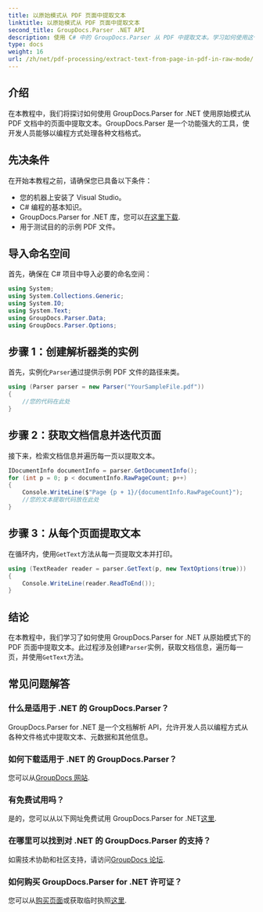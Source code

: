 ```yaml
---
title: 以原始模式从 PDF 页面中提取文本
linktitle: 以原始模式从 PDF 页面中提取文本
second_title: GroupDocs.Parser .NET API
description: 使用 C# 中的 GroupDocs.Parser 从 PDF 中提取文本。学习如何使用这个强大的 .NET 库高效地提取 PDF 文本。
type: docs
weight: 16
url: /zh/net/pdf-processing/extract-text-from-page-in-pdf-in-raw-mode/
---
```

## 介绍
在本教程中，我们将探讨如何使用 GroupDocs.Parser for .NET 使用原始模式从 PDF 文档中的页面中提取文本。GroupDocs.Parser 是一个功能强大的工具，使开发人员能够以编程方式处理各种文档格式。
## 先决条件
在开始本教程之前，请确保您已具备以下条件：
- 您的机器上安装了 Visual Studio。
- C# 编程的基本知识。
- GroupDocs.Parser for .NET 库，您可以[在这里下载](https://releases.groupdocs.com/parser/net/).
- 用于测试目的的示例 PDF 文件。

## 导入命名空间
首先，确保在 C# 项目中导入必要的命名空间：
```csharp
using System;
using System.Collections.Generic;
using System.IO;
using System.Text;
using GroupDocs.Parser.Data;
using GroupDocs.Parser.Options;
```
## 步骤 1：创建解析器类的实例
首先，实例化`Parser`通过提供示例 PDF 文件的路径来类。
```csharp
using (Parser parser = new Parser("YourSampleFile.pdf"))
{
    //您的代码在此处
}
```
## 步骤 2：获取文档信息并迭代页面
接下来，检索文档信息并遍历每一页以提取文本。
```csharp
IDocumentInfo documentInfo = parser.GetDocumentInfo();
for (int p = 0; p < documentInfo.RawPageCount; p++)
{
    Console.WriteLine($"Page {p + 1}/{documentInfo.RawPageCount}");
    //您的文本提取代码放在此处
}
```
## 步骤 3：从每个页面提取文本
在循环内，使用`GetText`方法从每一页提取文本并打印。
```csharp
using (TextReader reader = parser.GetText(p, new TextOptions(true)))
{
    Console.WriteLine(reader.ReadToEnd());
}
```

## 结论
在本教程中，我们学习了如何使用 GroupDocs.Parser for .NET 从原始模式下的 PDF 页面中提取文本。此过程涉及创建`Parser`实例，获取文档信息，遍历每一页，并使用`GetText`方法。

## 常见问题解答
### 什么是适用于 .NET 的 GroupDocs.Parser？
GroupDocs.Parser for .NET 是一个文档解析 API，允许开发人员以编程方式从各种文件格式中提取文本、元数据和其他信息。
### 如何下载适用于 .NET 的 GroupDocs.Parser？
您可以从[GroupDocs 网站](https://releases.groupdocs.com/parser/net/).
### 有免费试用吗？
是的，您可以从以下网址免费试用 GroupDocs.Parser for .NET[这里](https://releases.groupdocs.com/).
### 在哪里可以找到对 .NET 的 GroupDocs.Parser 的支持？
如需技术协助和社区支持，请访问[GroupDocs 论坛](https://forum.groupdocs.com/c/parser/17).
### 如何购买 GroupDocs.Parser for .NET 许可证？
您可以从[购买页面](https://purchase.groupdocs.com/buy)或获取临时执照[这里](https://purchase.groupdocs.com/temporary-license/).